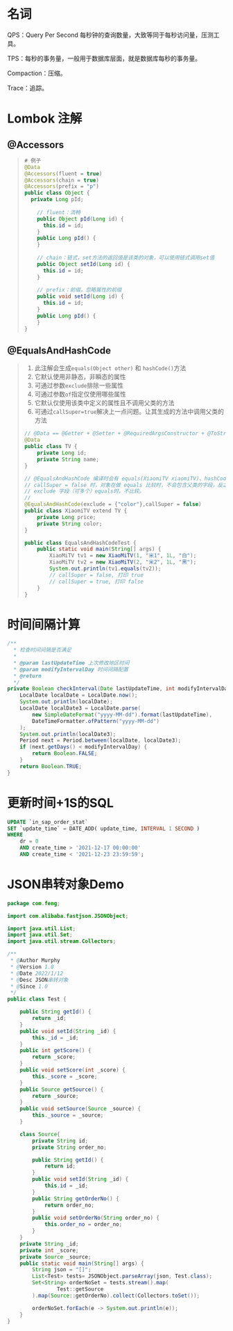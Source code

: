 # 名词

QPS：Query Per Second 每秒钟的查询数量，大致等同于每秒访问量，压测工具。

TPS：每秒的事务量，一般用于数据库层面，就是数据库每秒的事务量。

Compaction：压缩。

Trace：追踪。

# Lombok 注解



## @Accessors

> ```java
> # 例子
> @Data
> @Accessors(fluent = true)
> @Accessors(chain = true)
> @Accessors(prefix = "p")
> public class Object {
> 	private Long pId;
>     
>     // fluent：流畅
>     public Object pId(Long id) {
>     	this.id = id;
>     }
>     public Long pId() {
>     }
>     
>     // chain：链式，set方法的返回值是该类的对象，可以使用链式调用set值
>     public Object setId(Long id) {
>     	this.id = id;
>     }
>     
>     // prefix：前缀，忽略属性的前缀
>     public void setId(Long id) {
>     	this.id = id;
>     }
>     public Long pId() {
>     }
> }
> ```

## @EqualsAndHashCode

> 1. 此注解会生成`equals(Object other)` 和 `hashCode()`方法
> 2. 它默认使用非静态，非瞬态的属性
> 3. 可通过参数`exclude`排除一些属性
> 4. 可通过参数`of`指定仅使用哪些属性
> 5. 它默认仅使用该类中定义的属性且不调用父类的方法
> 6. 可通过`callSuper=true`解决上一点问题。让其生成的方法中调用父类的方法
>
> ```java
> // @Data == @Getter + @Setter + @RequiredArgsConstructor + @ToString + @EqualsAndHashCode
> @Data
> public class TV {
>     private Long id;
>     private String name;
> }
> 
> // @EqualsAndHashCode 编译时会有 equals(XiaomiTV xiaomiTV)、hashCode()
> // callSuper = false 时，对象在做 equals 比较时，不会包含父类的字段，反之，则包含。
> // exclude 字段（可多个）equals时，不比较。
> // 
> @EqualsAndHashCode(exclude = {"color"},callSuper = false)
> public class XiaomiTV extend TV {
>     private Long price;
>     private String color;
> }
> 
> public class EqualsAndHashCodeTest {
>     public static void main(String[] args) {
>         XiaoMiTV tv1 = new XiaoMiTV(1, "米1", 1L, "白");
>         XiaoMiTV tv2 = new XiaoMiTV(2, "米2", 1L, "黑");
>         System.out.println(tv1.equals(tv2));	
>         // callSuper = false, 打印 true
>         // callSuper = true, 打印 false
>     }
> }
> ```
>
> 

# 时间间隔计算

```java
/**
  * 检查时间间隔是否满足
  *
  * @param lastUpdateTime 上次修改地区时间
  * @param modifyIntervalDay 时间间隔配置
  * @return
  */
private Boolean checkInterval(Date lastUpdateTime, int modifyIntervalDay) {
    LocalDate localDate = LocalDate.now();
    System.out.println(localDate);
    LocalDate localDate3 = LocalDate.parse(
        new SimpleDateFormat("yyyy-MM-dd").format(lastUpdateTime), 
        DateTimeFormatter.ofPattern("yyyy-MM-dd")
    );
    System.out.println(localDate3);
    Period next = Period.between(localDate, localDate3);
    if (next.getDays() < modifyIntervalDay) {
        return Boolean.FALSE;
    }
    return Boolean.TRUE;
}
```

# 更新时间+1S的SQL

```sql
UPDATE `in_sap_order_stat` 
SET `update_time` = DATE_ADD( update_time, INTERVAL 1 SECOND ) 
WHERE
	dr = 0 
	AND create_time > '2021-12-17 00:00:00' 
	AND create_time < '2021-12-23 23:59:59';
```

# JSON串转对象Demo

```java
package com.feng;

import com.alibaba.fastjson.JSONObject;

import java.util.List;
import java.util.Set;
import java.util.stream.Collectors;

/**
 * @Author Murphy
 * @Version 1.0
 * @Date 2022/1/12
 * @Desc JSON串转对象
 * @Since 1.0
 */
public class Test {

    public String getId() {
        return _id;
    }
    public void setId(String _id) {
        this._id = _id;
    }
    public int getScore() {
        return _score;
    }
    public void setScore(int _score) {
        this._score = _score;
    }
    public Source getSource() {
        return _source;
    }
    public void setSource(Source _source) {
        this._source = _source;
    }

    class Source{
        private String id;
        private String order_no;

        public String getId() {
            return id;
        }
        public void setId(String _id) {
            this.id = _id;
        }
        public String getOrderNo() {
            return order_no;
        }
        public void setOrderNo(String order_no) {
            this.order_no = order_no;
        }
    }
    private String _id;
    private int _score;
    private Source _source;
    public static void main(String[] args) {
        String json = "[]";
        List<Test> tests= JSONObject.parseArray(json, Test.class);
        Set<String> orderNoSet = tests.stream().map(
                Test::getSource
        ).map(Source::getOrderNo).collect(Collectors.toSet());

        orderNoSet.forEach(e -> System.out.println(e));
    }
}

```

